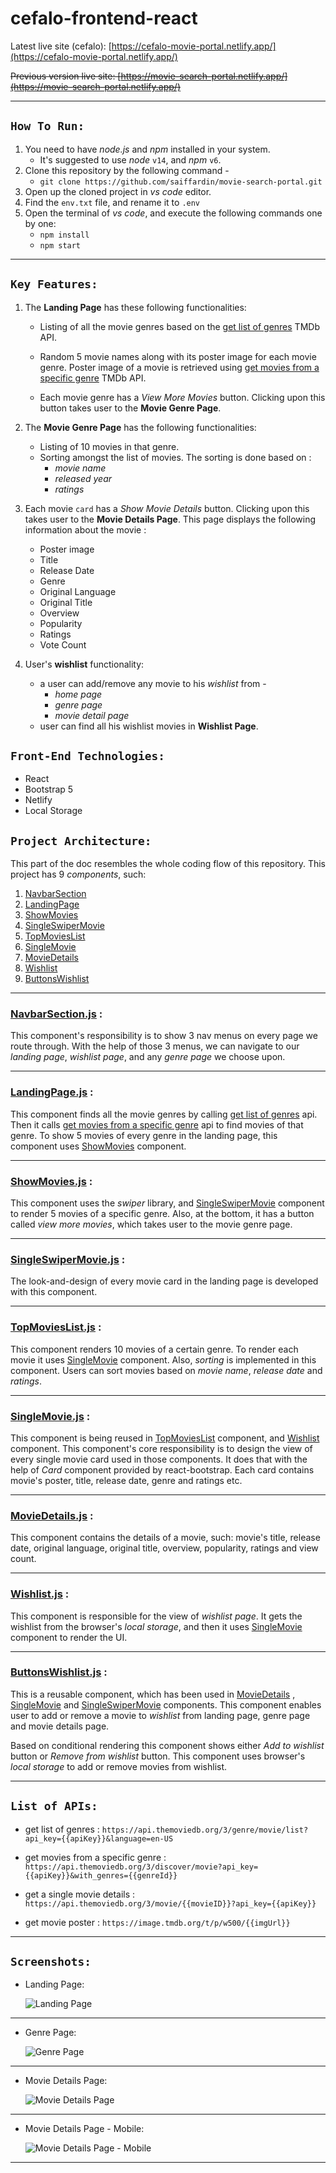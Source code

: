 # cefalo-frontend-react

Latest live site (cefalo): [https://cefalo-movie-portal.netlify.app/](https://cefalo-movie-portal.netlify.app/)

~~Previous version live site: [https://movie-search-portal.netlify.app/](https://movie-search-portal.netlify.app/)~~

---
## `How To Run:` 

1. You need to have *node.js* and *npm* installed in your system. 
    - It's suggested to use *node* `v14`, and *npm* `v6`.
2. Clone this repository by the following command -
    - `git clone https://github.com/saiffardin/movie-search-portal.git`
3. Open up the cloned project in *vs code* editor.
4. Find the `env.txt` file, and rename it to `.env`
4. Open the terminal of *vs code*, and execute the following commands one by one:
    - `npm install`
    - `npm start` 

---

## `Key Features:`

1. The **Landing Page** has these following functionalities:
    - Listing of all the movie genres based on the [get list of genres](#genreList) TMDb API.

    - Random 5 movie names along with its poster image for each movie genre. Poster image of a movie is retrieved using [get movies from a specific genre](#genreSpecificMovies) TMDb API.

    - Each movie genre has a *View More Movies* button. Clicking upon this button takes user to the **Movie Genre Page**.


2. The **Movie Genre Page** has the following functionalities:
     - Listing of 10 movies in that genre.
     - Sorting amongst the list of movies. The sorting is done based on : 
        - *movie name*
        - *released year*
        - *ratings*


3. Each movie `card` has a *Show Movie Details* button. Clicking upon this takes user to the **Movie Details Page**. This page displays the following information about the movie : 

    - Poster image
    - Title
    - Release Date
    - Genre
    - Original Language
    - Original Title
    - Overview
    - Popularity
    - Ratings
    - Vote Count

4. User's **wishlist** functionality:
    - a user can add/remove any movie to his *wishlist* from -
        - *home page*
        - *genre page*
        - *movie detail page*
    - user can find all his wishlist movies in **Wishlist Page**.

## `Front-End Technologies:`

- React
- Bootstrap 5
- Netlify
- Local Storage

## `Project Architecture:`

This part of the doc resembles the whole coding flow of this repository. This project has 9 *components*, such:
1. [NavbarSection](#NavbarSection)
2. [LandingPage](#LandingPage)
3. [ShowMovies](#ShowMovies)
4. [SingleSwiperMovie](#SingleSwiperMovie)
5. [TopMoviesList](#TopMoviesList)
6. [SingleMovie](#SingleMovie)
7. [MovieDetails](#MovieDetails)
8. [Wishlist](#Wishlist)
9. [ButtonsWishlist](#ButtonsWishlist)

---

### [NavbarSection.js](./src/Components/NavbarSection/NavbarSection.js) <span id="NavbarSection"></span> : 
This component's responsibility is to show 3 nav menus on every page we route through. With the help of those 3 menus, we can navigate to our *landing page*, *wishlist page*, and any *genre page* we choose upon.

---

### [LandingPage.js](./src/Components/LandingPage/LandingPage.js) <span id="LandingPage"></span> : 
This component finds all the movie genres by calling [get list of genres](#genreList) api. Then it calls [get movies from a specific genre](#genreSpecificMovies) api to find movies of that genre. To show 5 movies of every genre in the landing page, this component uses [ShowMovies](#ShowMovies) component. 

---

### [ShowMovies.js](./src/Components/ShowMovies/ShowMovies.js) <span id="ShowMovies"></span> : 
This component uses the *swiper* library, and [SingleSwiperMovie](#SingleSwiperMovie) component to render 5 movies of a specific genre. Also, at the bottom, it has a button called *view more movies*, which takes user to the movie genre page.

---

### [SingleSwiperMovie.js](./src/Components/SingleSwiperMovie/SingleSwiperMovie.js) <span id="SingleSwiperMovie"></span> : 
The look-and-design of every movie card in the landing page is developed with this component. 

---

### [TopMoviesList.js](./src/Components/TopMoviesList/TopMoviesList.js) <span id="TopMoviesList"></span> : 
This component renders 10 movies of a certain genre. To render each movie it uses [SingleMovie](#SingleMovie) component. Also, *sorting* is implemented in this component. Users can sort movies based on *movie name*, *release date* and *ratings*. 

---

### [SingleMovie.js](./src/Components/SingleMovie/SingleMovie.js) <span id="SingleMovie"></span> : 
This component is being reused in [TopMoviesList](#TopMoviesList) component, and [Wishlist](#Wishlist) component. This component's core responsibility is to design the view of every single movie card used in those components.
It does that with the help of *Card* component provided by react-bootstrap. Each card contains movie's poster, title, release date, genre and ratings etc. 

---

### [MovieDetails.js](./src/Components/MovieDetails/MovieDetails.js) <span id="MovieDetails"></span> : 
This component contains the details of a movie, such: movie's title, release date, original language, original title, overview, popularity, ratings and view count.

---

### [Wishlist.js](./src/Components/Wishlist/Wishlist.js) <span id="Wishlist"></span> : 
This component is responsible for the view of *wishlist page*. It gets the wishlist from the browser's *local storage*, and then it uses [SingleMovie](#SingleMovie) component to render the UI.

---

### [ButtonsWishlist.js](./src/Components/Wishlist/ButtonsWishlist.js) <span id="ButtonsWishlist"></span> : 
This is a reusable component, which has been used in [MovieDetails](#MovieDetails) , [SingleMovie](#SingleMovie) and [SingleSwiperMovie](#SingleSwiperMovie) components. This component enables user to add or remove a movie to *wishlist* from landing page, genre page and movie details page.

Based on conditional rendering this component shows either *Add to wishlist* button or *Remove from wishlist* button. This component uses browser's *local storage* to add or remove movies from wishlist.

---

## `List of APIs:`

- get list of genres : <span id="genreList"></span> `https://api.themoviedb.org/3/genre/movie/list?api_key={{apiKey}}&language=en-US`


- get movies from a specific genre : <span id="genreSpecificMovies"></span> `https://api.themoviedb.org/3/discover/movie?api_key={{apiKey}}&with_genres={{genreId}}`


- get a single movie details : <span id="movieDetails"></span> `https://api.themoviedb.org/3/movie/{{movieID}}?api_key={{apiKey}}`


- get movie poster : <span id="posterImg"></span> `https://image.tmdb.org/t/p/w500/{{imgUrl}}`

---

## `Screenshots:`

- Landing Page: 
    
    ![Landing Page](./screenshots/1_landing_page.png)

---

- Genre Page: 
    
    ![Genre Page](./screenshots/2_genre_page.png)

---

- Movie Details Page: 
    
    ![Movie Details Page](./screenshots/3_movie_details_page.png)

---

- Movie Details Page - Mobile: 
    
    ![Movie Details Page - Mobile](./screenshots/4_mobile_movie_details_page.png)

---

